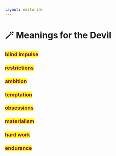 ```yaml
---
layout: editorial
---
```


# 🪄 Meanings for the Devil

### <mark style="color:purple;">blind impulse</mark>&#x20;

### <mark style="color:purple;">restrictions</mark>&#x20;

### <mark style="color:purple;">ambition</mark>&#x20;

### <mark style="color:purple;">temptation</mark> &#x20;

### <mark style="color:purple;">obsessions</mark>&#x20;

### <mark style="color:purple;">materialism</mark>&#x20;

### <mark style="color:purple;">hard work</mark>&#x20;

### <mark style="color:purple;">endurance</mark>&#x20;

